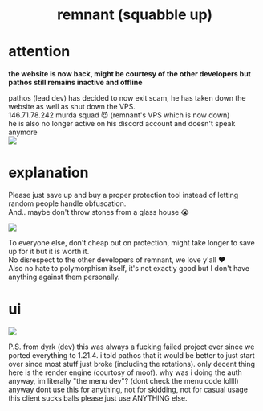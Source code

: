 <h1 align="center">remnant (squabble up)</h1>

# attention

**the website is now back, might be courtesy of the other developers but pathos still remains inactive and offline**

pathos (lead dev) has decided to now exit scam, he has taken down the website as well as shut down the VPS. <br>
146.71.78.242 murda squad 😈 (remnant's VPS which is now down) <br>
he is also no longer active on his discord account and doesn't speak anymore <br>
<img src="https://i.imgur.com/QU2HYHL.png">

# explanation

Please just save up and buy a proper protection tool instead of letting random people handle obfuscation. <br>
And.. maybe don't throw stones from a glass house :sob:

<img src="https://i.imgur.com/LKfAeqg.png">

To everyone else, don't cheap out on protection, might take longer to save up for it but it is worth it. <br>
No disrespect to the other developers of remnant, we love y'all :hearts: <br>
Also no hate to polymorphism itself, it's not exactly good but I don't have anything against them personally.

# ui
<img src="https://i.imgur.com/F69dbxr.png">

P.S. from dyrk (dev)
this was always a fucking failed project ever since we ported everything to 1.21.4. i told pathos that it would be better to just start over since most stuff just broke (including the rotations). only decent thing here is the render engine (courtosy of moof). why was i doing the auth anyway, im literally "the menu dev"? (dont check the menu code lollll)
anyway dont use this for anything, not for skidding, not for casual usage this client sucks balls please just use ANYTHING else.
